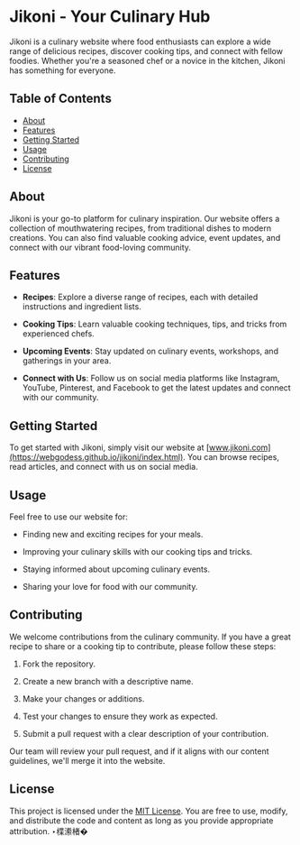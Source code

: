 ﻿# Jikoni - Your Culinary Hub

Jikoni is a culinary website where food enthusiasts can explore a wide range of delicious recipes, discover cooking tips, and connect with fellow foodies. Whether you're a seasoned chef or a novice in the kitchen, Jikoni has something for everyone.

## Table of Contents

- [About](#about)
- [Features](#features)
- [Getting Started](#getting-started)
- [Usage](#usage)
- [Contributing](#contributing)
- [License](#license)

## About

Jikoni is your go-to platform for culinary inspiration. Our website offers a collection of mouthwatering recipes, from traditional dishes to modern creations. You can also find valuable cooking advice, event updates, and connect with our vibrant food-loving community.

## Features

- **Recipes**: Explore a diverse range of recipes, each with detailed instructions and ingredient lists.

- **Cooking Tips**: Learn valuable cooking techniques, tips, and tricks from experienced chefs.

- **Upcoming Events**: Stay updated on culinary events, workshops, and gatherings in your area.

- **Connect with Us**: Follow us on social media platforms like Instagram, YouTube, Pinterest, and Facebook to get the latest updates and connect with our community.

## Getting Started

To get started with Jikoni, simply visit our website at [www.jikoni.com](https://webgodess.github.io/jikoni/index.html). You can browse recipes, read articles, and connect with us on social media.

## Usage

Feel free to use our website for:

- Finding new and exciting recipes for your meals.

- Improving your culinary skills with our cooking tips and tricks.

- Staying informed about upcoming culinary events.

- Sharing your love for food with our community.

## Contributing

We welcome contributions from the culinary community. If you have a great recipe to share or a cooking tip to contribute, please follow these steps:

1. Fork the repository.

2. Create a new branch with a descriptive name.

3. Make your changes or additions.

4. Test your changes to ensure they work as expected.

5. Submit a pull request with a clear description of your contribution.

Our team will review your pull request, and if it aligns with our content guidelines, we'll merge it into the website.

## License

This project is licensed under the [MIT License](LICENSE). You are free to use, modify, and distribute the code and content as long as you provide appropriate attribution.
‣楪潫楮�
